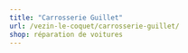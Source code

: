 ```yaml
---
title: "Carrosserie Guillet"
url: /vezin-le-coquet/carrosserie-guillet/
shop: réparation de voitures
---
```

